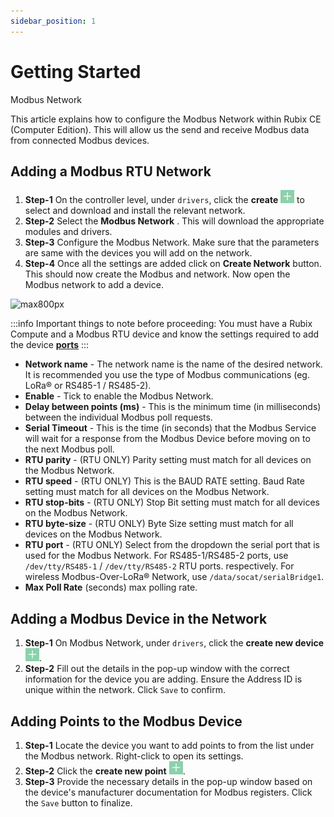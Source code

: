 ```yaml
---
sidebar_position: 1
---
```


# Getting Started

Modbus Network

This article explains how to configure the Modbus Network within Rubix CE (Computer Edition). This will allow us the send and receive
Modbus data from connected Modbus devices.


## Adding a Modbus RTU Network

1. **Step-1** On the controller level, under `drivers`, click the **create** ![add icon](../../../img/apps/add-button.png) to select and download and install the relevant network. 
2. **Step-2** Select the **Modbus Network** . This will download the appropriate modules and drivers.
3. **Step-3** Configure the Modbus Network. Make sure that the parameters are same with the devices you will add on the network.
4. **Step-4** Once all the settings are added click on **Create Network** button. This should now create the Modbus and network. Now open the Modbus network to add a device.

![max800px](img/modbus-network.gif)

:::info
Important things to note before proceeding:
You must have a Rubix Compute and a Modbus RTU device and know the settings required to add the device **[ports](../../../../hardware/controllers/supervisors/rubix-compute/ports.md)**
:::


* **Network name** - The network name is the name of the desired network. It is recommended you use the type of Modbus
  communications (eg. LoRa® or RS485-1 / RS485-2).
* **Enable** - Tick to enable the Modbus Network.
* **Delay between points (ms)** - This is the minimum time (in milliseconds) between the individual Modbus poll requests.
* **Serial Timeout** - This is the time (in seconds) that the Modbus Service will wait for a response from the Modbus Device before
  moving on to the next Modbus poll.
* **RTU parity** - (RTU ONLY) Parity setting must match for all devices on the Modbus Network.
* **RTU speed** - (RTU ONLY) This is the BAUD RATE setting. Baud Rate setting must match for all devices on the Modbus
  Network.
* **RTU stop-bits** - (RTU ONLY) Stop Bit setting must match for all devices on the Modbus Network.
* **RTU byte-size** - (RTU ONLY) Byte Size setting must match for all devices on the Modbus Network.
* **RTU port** - (RTU ONLY) Select from the dropdown the serial port that is used for the Modbus Network. For
  RS485-1/RS485-2 ports, use `/dev/tty/RS485-1` / `/dev/tty/RS485-2` RTU ports. respectively. For wireless Modbus-Over-LoRa® Network,
  use `/data/socat/serialBridge1`.
* **Max Poll Rate** (seconds) max polling rate.

## Adding a Modbus Device in the Network
1. **Step-1** On Modbus Network, under `drivers`, click the **create new device** ![add icon](../../../img/apps/add-button.png).
2. **Step-2** Fill out the details in the pop-up window with the correct information for the device you are adding. Ensure the Address ID is unique within the network. Click `Save` to confirm.

## Adding Points to the Modbus Device
1. **Step-1** Locate the device you want to add points to from the list under the Modbus network. Right-click to open its settings.
2. **Step-2** Click the **create new point** ![add icon](../../../img/apps/add-button.png).
3. **Step-3** Provide the necessary details in the pop-up window based on the device's manufacturer documentation for Modbus registers. Click the `Save` button to finalize.
